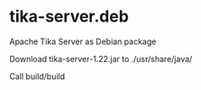 # tika-server.deb
Apache Tika Server as Debian package

Download tika-server-1.22.jar to ./usr/share/java/

Call build/build
